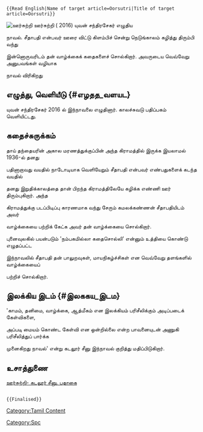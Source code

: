 ```{=mediawiki}
{{Read English|Name of target article=Oorsutri|Title of target article=Oorsutri}}
```
![ஊர்சுற்றி](ஊர்சுற்றி2.png "ஊர்சுற்றி") ஊர்சுற்றி ( 2016) யுவன் சந்திரசேகர் எழுதிய
நாவல். சீதாபதி என்பவர் ஊரை விட்டு கிளம்பிச் சென்று நெடுங்காலம் கழித்து திரும்பி வந்து
இன்னொருவரிடம் தன் வாழ்க்கைக் கதைகளைச் சொல்கிறார். அவருடைய வெவ்வேறு அனுபவங்கள் வழியாக
நாவல் விரிகிறது

## எழுத்து, வெளியீடு {#எழதத_வளயட}

யுவன் சந்திரசேகர் 2016 ல் இந்நாவலை எழுதினார். காலச்சுவடு பதிப்பகம் வெளியிட்டது.

## கதைச்சுருக்கம்

தாய் தந்தையரின் அகால மரணத்துக்குப்பின் அந்த கிராமத்தில் இருக்க இயலாமல் 1936-ல் தனது
பதினாறாவது வயதில் நாடோடியாக வெளியேறும் சீதாபதி என்பவர் எண்பதுகளைக் கடந்த வயதில்
தனது இறுதிக்காலத்தை தான் பிறந்த கிராமத்திலேயே கழிக்க எண்ணி ஊர் திரும்புகிறார். அந்த
கிராமத்துக்கு படப்பிடிப்பு காரணமாக வந்து சேரும் கமலக்கண்ணன் சீதாபதியிடம் அவர்
வாழ்க்கையை பற்றிக் கேட்க அவர் தன் வாழ்க்கையை சொல்கிறார்.

புனைவுலகில் பயன்படும் \'நம்பகமில்லா கதைசொல்லி' என்னும் உத்தியை கொண்டு எழுதப்பட்ட
இந்நாவலில் சீதாபதி தன் பாலுறவுகள், மாயநிகழ்ச்சிகள் என வெவ்வேறு தளங்களில் வாழ்க்கையைப்
பற்றிச் சொல்கிறார்.

## இலக்கிய இடம் {#இலககய_இடம}

'காமம், தனிமை, வாழ்க்கை, ஆத்மீகம் என இலக்கியம் பரிசீலிக்கும் அடிப்படைக் கேள்விகளை,
அப்படி மையம் கொண்ட கேள்வி என ஒன்றில்லை என்ற பாவனையுடன் அணுகி பரிசீலித்துப் பார்க்க
முனைகிறது நாவல்' என்று கடலூர் சீனு இந்நாவல் குறித்து மதிப்பிடுகிறார்.

## உசாத்துணை

[ஊர்சுற்றி- கடலூர் சீனு. பதாகை](https://padhaakai.com/2018/08/11/oor-sutri/)

```{=mediawiki}
{{Finalised}}
```
[Category:Tamil Content](Category:Tamil_Content "wikilink")
[Category:Spc](Category:Spc "wikilink")
